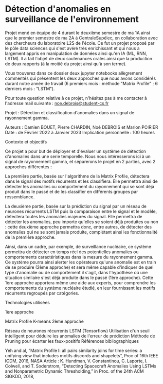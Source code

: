 # Détection d'anomalies en surveillance de l'environnement
Projet mené en équipe de 4 durant le deuxième semestre de ma 1A ainsi que le premier semestre de ma 2A à CentraleSupélec, en collaboration avec des chercheurs du laboratoire L2S de l'école. Ce fut un projet proposé par le pôle data sciences qui s'est avéré très enrichissant et qui nous a largement appris en manipulation de données ainsi qu'en IA (ML, RNN, LSTM). Il a fait l'objet de deux soutenances orales ainsi que la production de deux rapports (à la moitié du projet ainsi qu'à son terme). 

Vous trouverez dans ce dossier deux jupyter notebooks allègrement commentés qui présentent les deux approches que nous avons considérés durant notre année de travail (6 premiers mois : méthode "Matrix Profile" ; 6 derniers mois : "LSTM").

Pour toute question relative à ce projet, n'hésitez pas à me contacter à l'adresse mail suivante : noe.debrois@student-cs.fr

Projet : Détection et classification d'anomalies dans un signal de rayonnement gamma.

Auteurs : Damien BOUET, Pierre CHARDIN, Noé DEBROIS et Marion POIRIER
Date : de Février 2022 à Janvier 2023
Implication personnelle : 100 heures

Contexte et objectifs

Ce projet a pour but de déployer et d'évaluer un système de détection d'anomalies dans une serie temporelle. Nous nous intéresserons ici à un signal de rayonnement gamma, et séparerons le projet en 2 parties, avec 2 approches différentes :

La première partie, basée sur l'algorithme de la Matrix Profile, détectera dans le signal des motifs récurrents et les classifiera. Elle permettra ainsi de détecter les anomalies ou comportement du rayonnement qui se sont déjà produit dans le passé et de les classifier en différents groupes par ressemblance.

La deuxième partie, basée sur la prédiction du signal par un réseau de neurones récurrents LSTM puis la comparaison entre le signal et le modèle, détectera toutes les anomalies majeures du signal. Elle permettra de détecter les anomalies, peu importe qu'elles se soient déjà produites ou non : cette deuxième approche permettra donc, entre autres, de détecter des anomalies qui ne se sont jamais produite, complétant ainsi les fonctionnalité de la première approche.

Ainsi, dans un cadre, par exemple, de surveillance nucléaire, ce système permettra de détecter en temps réel des potentielles anomalies ou comportements caractéristiques dans la mesure du rayonnement gamma. Ce système pourra ainsi alerter les opérateurs qu'une anomalie est en train de se produire (2ème approche) et sera même capable d'indiquer de quel type d'anomalie ou de comportement il s'agit, dans l'hypothèse où une situation similaire s'est déjà produite dans le passé (1ère approche). Cette 1ère approche apportera même une aide aux experts, pour comprendre les comportements du système nucléaire étudié, en leur fournissant les motifs récurrents regroupés par catégories.

Technologies utilisées

1ère approche

Matrix Profile
K-means
2ème approche

Réseau de neurones récurrents LSTM (Tensorflow)
Utilisation d'un seuil intelligent pour déduire les anomalies de l'erreur de prédiction
Méthode de Pruning pour écarter les faux-positifs
Références bibliographiques

Yeh and al, “Matrix Profile I: all pairs similarity joins for time series: a unifying view that includes motifs discords and shapelets”, Proc of 16th IEEE ICDM, 2016,
NASA Article : K. Hundman, V. Constantinou, C. Laporte, I. Colwell, and T. Soderstrom, “Detecting Spacecraft Anomalies Using LSTMs and Nonparametric Dynamic Thresholding,” in Proc. of the 24th ACM SIGKDD, 2018,
